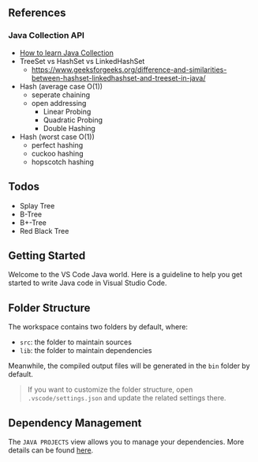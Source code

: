 ## References
### Java Collection API
- [How to learn Java Collection](https://www.geeksforgeeks.org/how-to-learn-java-collections-a-complete-guide/)
- TreeSet vs HashSet vs LinkedHashSet
  - https://www.geeksforgeeks.org/difference-and-similarities-between-hashset-linkedhashset-and-treeset-in-java/
- Hash (average case O(1))
  - seperate chaining
  - open addressing
    - Linear Probing
    - Quadratic Probing
    - Double Hashing
- Hash (worst case O(1))
  - perfect hashing
  - cuckoo hashing
  - hopscotch hashing

## Todos
- Splay Tree
- B-Tree
- B+-Tree
- Red Black Tree

## Getting Started

Welcome to the VS Code Java world. Here is a guideline to help you get started to write Java code in Visual Studio Code.

## Folder Structure

The workspace contains two folders by default, where:

- `src`: the folder to maintain sources
- `lib`: the folder to maintain dependencies

Meanwhile, the compiled output files will be generated in the `bin` folder by default.

> If you want to customize the folder structure, open `.vscode/settings.json` and update the related settings there.

## Dependency Management

The `JAVA PROJECTS` view allows you to manage your dependencies. More details can be found [here](https://github.com/microsoft/vscode-java-dependency#manage-dependencies).
